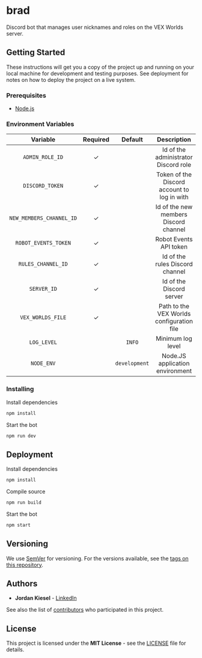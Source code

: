 # brad

Discord bot that manages user nicknames and roles on the VEX Worlds server.

## Getting Started

These instructions will get you a copy of the project up and running on your local machine for development and testing purposes. See deployment for notes on how to deploy the project on a live system.

### Prerequisites

- [Node.js](https://nodejs.org/)

### Environment Variables

|         Variable         | Required |    Default    |                 Description                 |
| :----------------------: | :------: | :-----------: | :-----------------------------------------: |
|     `ADMIN_ROLE_ID`      |    ✓     |               |    Id of the administrator Discord role     |
|     `DISCORD_TOKEN`      |    ✓     |               | Token of the Discord account to log in with |
| `NEW_MEMBERS_CHANNEL_ID` |    ✓     |               |    Id of the new members Discord channel    |
|   `ROBOT_EVENTS_TOKEN`   |    ✓     |               |           Robot Events API token            |
|    `RULES_CHANNEL_ID`    |    ✓     |               |       Id of the rules Discord channel       |
|       `SERVER_ID`        |    ✓     |               |          Id of the Discord server           |
|    `VEX_WORLDS_FILE`     |    ✓     |               |  Path to the VEX Worlds configuration file  |
|       `LOG_LEVEL`        |          |    `INFO`     |              Minimum log level              |
|        `NODE_ENV`        |          | `development` |       Node.JS application environment       |

### Installing

Install dependencies

```sh
npm install
```

Start the bot

```sh
npm run dev
```

## Deployment

Install dependencies

```sh
npm install
```

Compile source

```sh
npm run build
```

Start the bot

```sh
npm start
```

## Versioning

We use [SemVer](https://semver.org/) for versioning. For the versions available, see the [tags on this repository](https://github.com/jtkiesel/brad/tags).

## Authors

- **Jordan Kiesel** - [LinkedIn](https://www.linkedin.com/in/jtkiesel/)

See also the list of [contributors](https://github.com/jtkiesel/brad/contributors) who participated in this project.

## License

This project is licensed under the **MIT License** - see the [LICENSE](LICENSE) file for details.
